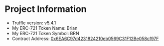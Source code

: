 # Project Information
- Truffle version: v5.4.1
- My ERC-721 Token Name: Brian
- My ERC-721 Token Symbol: BRN
- Contract Address: [0x6EA6C97d4231824210eb0569C31F12Be058cf97F](https://rinkeby.etherscan.io/address/0x6EA6C97d4231824210eb0569C31F12Be058cf97F)

